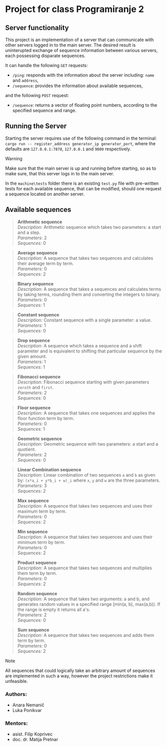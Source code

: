 # Project for class Programiranje 2

## Server functionality

This project is an implementation of a server that can 
communicate with other servers logged in to the main server. 
The desired result is uninterupted exchange of sequence 
information between various servers, each possessing disparate sequences.

It can handle the following `GET` requests:
- `/ping`: responds with the information about the server including: `name` and `address`,
- `/sequence`: provides the information about available sequences,

and the following `POST` request:
- `/sequence`: returns a vector of floating point numbers, 
according to the specified sequence and range.

## Running the Server

Starting the server requires use of the following command in the
 terminal: 
 `cargo run -- register_address generator_ip generator_port`,
 where the defaults are `127.0.0.1:7878`, `127.0.0.1` and `9000` respectively.

> [!WARNING]
> Make sure that the main server is up and running
 before starting, so as to make sure, that this server logs in to the
 main server.

In the `machine\tests` folder there is an existing `test.py` 
file with pre-written tests for each available sequence, that
 can be modified, should one request a sequence located on 
 another server.

## Available sequences

> __Arithmetic sequence__  
> _Description:_ 
> Arithmetic sequence which takes two parameters: a start and a 
step.  
> _Parameters:_ 
>  2  
> _Sequences:_ 
>  0

> __Average sequence__  
> _Description:_ 
> A sequence that takes two sequences and calculates their 
average term by term.  
> _Parameters:_ 
>  0  
> _Sequences:_ 
>  2

> __Binary sequence__  
> _Description:_ 
> A sequence that takes a sequences and calculates terms by taking terms, 
rounding them and converting the integers to binary.   
> _Parameters:_ 
>  0  
> _Sequences:_ 
>  1

> __Constant sequence__  
> _Description:_ 
> Constant sequence with a single parameter: a value.  
> _Parameters:_ 
>  1  
> _Sequences:_ 
>  0

> __Drop sequence__  
> _Description:_ 
> A sequence which takes a sequence and a shift parameter and is 
> equivalent to shifting that particular sequence by the given
 amount.  
> _Parameters:_ 
> 1  
> _Sequences:_ 
> 1

> __Fibonacci sequence__  
> _Description:_ 
> Fibonacci sequence starting with given parameters `zeroth` and
 `first`.  
> _Parameters:_ 
>  2  
> _Sequences:_ 
>  0

> __Floor sequence__  
> _Description:_ 
> A sequence that takes one sequences and applies the floor function 
term by term.  
> _Parameters:_ 
>  0  
> _Sequences:_ 
>  1

> __Geometric sequence__  
> _Description:_ 
> Geometric sequence with two parameters: a start and a 
quotient.  
> _Parameters:_ 
>  2  
> _Sequences:_ 
>  0

> __Linear Combination sequence__  
> _Description:_ 
> Linear combination of two sequences `a` and `b` as given by:
 `(x*a_i + y*b_i + w)_i` where `x`, `y` and `w` are the three 
 parameters.  
> _Parameters:_ 
>  3  
> _Sequences:_ 
>  2

> __Max sequence__  
> _Description:_ 
> A sequence that takes two sequences and uses their maximum 
term by term.  
> _Parameters:_ 
>  0  
> _Sequences:_ 
>  2

> __Min sequence__  
> _Description:_ 
> A sequence that takes two sequences and uses their minimum 
term by term.  
> _Parameters:_ 
>  0  
> _Sequences:_ 
>  2

> __Product sequence__  
> _Description:_ 
> A sequence that takes two sequences and multiplies them term 
by term.  
> _Parameters:_ 
>  0  
> _Sequences:_ 
>  2

> __Random sequence__  
> _Description:_ 
>A sequence that takes two arguments: a and b, and generates random values
 in a specified range [min(a, b), max(a,b)). If the range is empty it 
 returns all a's.  
> _Parameters:_ 
>  2  
> _Sequences:_ 
>  0

> __Sum sequence__  
> _Description:_ 
> A sequence that takes two sequences and adds them term by term.  
> _Parameters:_ 
>  0  
> _Sequences:_ 
>  2

> [!NOTE]
> All sequences that could logically take an arbitrary amount of sequences are implemented in such a way, however the project restrictions make it unfeasible.

### Authors:
- Anara Nemanič
- Luka Ponikvar

### Mentors:
- asist. Filip Koprivec
- doc. dr. Matija Pretnar


